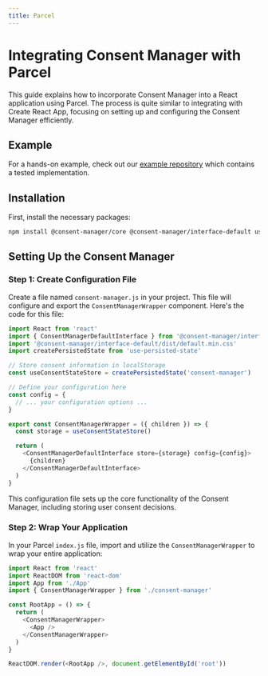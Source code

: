 ```yaml
---
title: Parcel
---
```


# Integrating Consent Manager with Parcel

This guide explains how to incorporate Consent Manager into a React application using Parcel. The process is quite similar to integrating with Create React App, focusing on setting up and configuring the Consent Manager efficiently.

## Example

For a hands-on example, check out our [example repository](https://github.com/hashbite/consent-manager-examples/tree/main/parcel) which contains a tested implementation.

## Installation

First, install the necessary packages:

```bash
npm install @consent-manager/core @consent-manager/interface-default use-persisted-state
```

## Setting Up the Consent Manager

### Step 1: Create Configuration File

Create a file named `consent-manager.js` in your project. This file will configure and export the `ConsentManagerWrapper` component. Here's the code for this file:

```javascript
import React from 'react'
import { ConsentManagerDefaultInterface } from '@consent-manager/interface-default'
import '@consent-manager/interface-default/dist/default.min.css'
import createPersistedState from 'use-persisted-state'

// Store consent information in localStorage
const useConsentStateStore = createPersistedState('consent-manager')

// Define your configuration here
const config = {
  // ... your configuration options ...
}

export const ConsentManagerWrapper = ({ children }) => {
  const storage = useConsentStateStore()

  return (
    <ConsentManagerDefaultInterface store={storage} config={config}>
      {children}
    </ConsentManagerDefaultInterface>
  )
}
```

This configuration file sets up the core functionality of the Consent Manager, including storing user consent decisions.

### Step 2: Wrap Your Application

In your Parcel `index.js` file, import and utilize the `ConsentManagerWrapper` to wrap your entire application:

```javascript
import React from 'react'
import ReactDOM from 'react-dom'
import App from './App'
import { ConsentManagerWrapper } from './consent-manager'

const RootApp = () => {
  return (
    <ConsentManagerWrapper>
      <App />
    </ConsentManagerWrapper>
  )
}

ReactDOM.render(<RootApp />, document.getElementById('root'))
```
